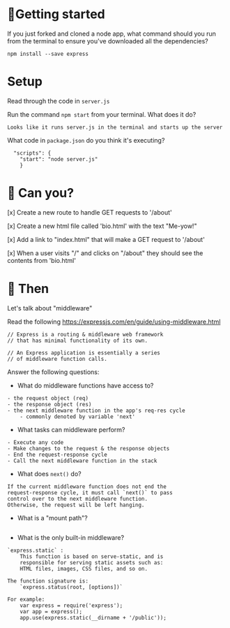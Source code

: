 # 🤰Getting started

If you just forked and cloned a node app, what command should you run from the terminal to ensure you've downloaded all the dependencies?

```
npm install --save express

```

# Setup

Read through the code in `server.js`

Run the command `npm start` from your terminal.
What does it do? 

```
Looks like it runs server.js in the terminal and starts up the server 

```

What code in `package.json` do you think it's executing? 

```
  "scripts": {
    "start": "node server.js"
    }

```

# 👷‍ Can you?

[x] Create a new route to handle GET requests to '/about'

[x] Create a new html file called 'bio.html' with the text "Me-yow!"

[x] Add a link to "index.html" that will make a GET request to '/about'

[x] When a user visits "/" and clicks on "/about" they should see the contents from 'bio.html'


# 🤷‍ Then

Let's talk about "middleware"

Read the following https://expressjs.com/en/guide/using-middleware.html

```
// Express is a routing & middleware web framework
// that has minimal functionality of its own. 

// An Express application is essentially a series
// of middleware function calls.

```

Answer the following questions: 
- What do middleware functions have access to?

```
- the request object (req)
- the response object (res)
- the next middleware function in the app's req-res cycle
    - commonly denoted by variable 'next'

```

- What tasks can middleware perform?

```
- Execute any code 
- Make changes to the request & the response objects
- End the request-response cycle
- Call the next middleware function in the stack 

```

- What does `next()` do?

```
If the current middleware function does not end the 
request-response cycle, it must call `next()` to pass 
control over to the next middleware function.
Otherwise, the request will be left hanging. 

```

- What is a "mount path"? 

```

```

- What is the only built-in middleware?

```
`express.static` : 
    This function is based on serve-static, and is
    responsible for serving static assets such as: 
    HTML files, images, CSS files, and so on. 

The function signature is: 
    `express.status(root, [options])`

For example: 
    var express = require('express');
    var app = express();
    app.use(express.static(__dirname + '/public'));

```

